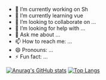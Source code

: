 - 🔭 I’m currently working on Sh
- 🌱 I’m currently learning vue
- 👯 I’m looking to collaborate on ...
- 🤔 I’m looking for help with ...
- 💬 Ask me about ...
- 📫 How to reach me: ...
- 😄 Pronouns: ...
- ⚡ Fun fact: ...

[![Anurag's GitHub stats](https://github-readme-stats.vercel.app/api?username=Jiale1229)](https://github.com/anuraghazra/github-readme-stats)
[![Top Langs](https://github-readme-stats.vercel.app/api/top-langs/?username=Jiale1229&layout=compact)](https://github.com/anuraghazra/github-readme-stats)
